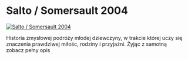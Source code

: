 Salto / Somersault 2004 
=============
[![Salto / Somersault 2004 ](http://vidos.pl/images/player.gif)](http://vidos.pl/salto-somersault-2004)

 Historia zmysłowej podróży młodej dziewczyny, w trakcie której uczy się znaczenia prawdziwej miłośc, rodziny i przyjaźni. Żyjąc z samotną zobacz pełny opis
